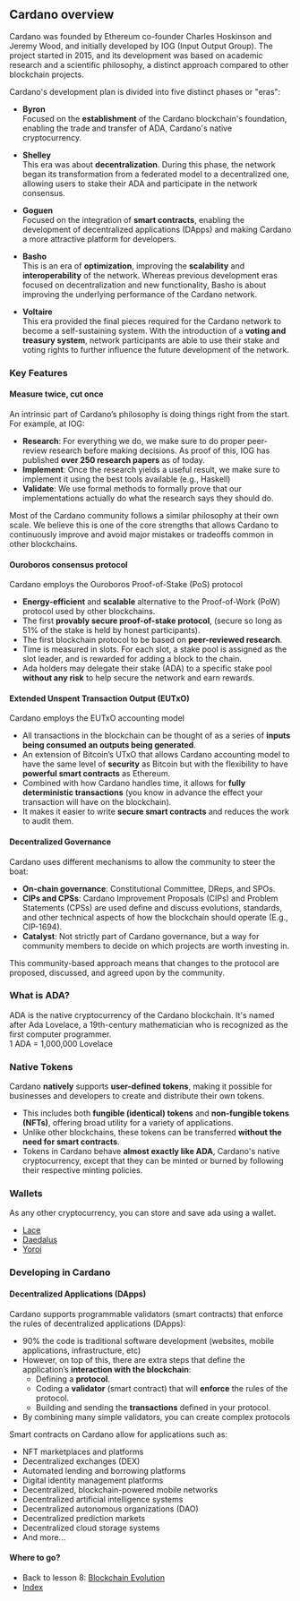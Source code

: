 ## **Cardano overview**

Cardano was founded by Ethereum co-founder Charles Hoskinson and Jeremy Wood, and initially developed by IOG (Input Output Group). The project started in 2015, and its development was based on academic research and a scientific philosophy, a distinct approach compared to other blockchain projects.

Cardano's development plan is divided into five distinct phases or "eras":
* **Byron**  
Focused on the **establishment** of the Cardano blockchain's foundation, enabling the trade and transfer of ADA, Cardano's native cryptocurrency.

* **Shelley**  
This era was about **decentralization**. During this phase, the network began its transformation from a federated model to a decentralized one, allowing users to stake their ADA and participate in the network consensus.

* **Goguen**  
Focused on the integration of **smart contracts**, enabling the development of decentralized applications (DApps) and making Cardano a more attractive platform for developers.

* **Basho**  
This is an era of **optimization**, improving the **scalability** and **interoperability** of the network. Whereas previous development eras focused on decentralization and new functionality, Basho is about improving the underlying performance of the Cardano network.

* **Voltaire**  
This era provided the final pieces required for the Cardano network to become a self-sustaining system. With the introduction of a **voting and treasury system**, network participants are able to use their stake and voting rights to further influence the future development of the network.

### Key Features

#### Measure twice, cut once

An intrinsic part of Cardano’s philosophy is doing things right from the start. For example, at IOG:
* **Research**: For everything we do, we make sure to do proper peer-review research before making decisions. As proof of this, IOG has published **over 250 research papers** as of today.
* **Implement**: Once the research yields a useful result, we make sure to implement it using the best tools available (e.g., Haskell)
* **Validate**: We use formal methods to formally prove that our implementations actually do what the research says they should do.

Most of the Cardano community follows a similar philosophy at their own scale. We believe this is one of the core strengths that allows Cardano to continuously improve and avoid major mistakes or tradeoffs common in other blockchains.

#### Ouroboros consensus protocol

Cardano employs the Ouroboros Proof-of-Stake (PoS) protocol
* **Energy-efficient** and **scalable** alternative to the Proof-of-Work (PoW) protocol used by other blockchains.
* The first **provably secure proof-of-stake protocol**, (secure so long as 51% of the stake is held by honest participants).
* The first blockchain protocol to be based on **peer-reviewed research**. 
* Time is measured in slots. For each slot, a stake pool is assigned as the slot leader, and is rewarded for adding a block to the chain. 
* Ada holders may delegate their stake (ADA) to a specific stake pool **without any risk** to help secure the network and earn rewards.

#### Extended Unspent Transaction Output (EUTxO)

Cardano employs the EUTxO accounting model

* All transactions in the blockchain can be thought of as a series of **inputs being consumed an outputs being generated**.
* An extension of Bitcoin’s UTxO that allows Cardano accounting model to have the same level of **security** as Bitcoin but with the flexibility to have **powerful smart contracts** as Ethereum.
* Combined with how Cardano handles time, it allows for **fully deterministic transactions** (you know in advance the effect your transaction will have on the blockchain).
* It makes it easier to write **secure smart contracts** and reduces the work to audit them.

#### Decentralized Governance

Cardano uses different mechanisms to allow the community to steer the boat:
* **On-chain governance**: Constitutional Committee, DReps, and SPOs.
* **CIPs and CPSs**: Cardano Improvement Proposals (CIPs) and Problem Statements (CPSs) are used define and discuss evolutions, standards, and other technical aspects of how the blockchain should operate (E.g., CIP-1694).
* **Catalyst**: Not strictly part of Cardano governance, but a way for community members to decide on which projects are worth investing in.

This community-based approach means that changes to the protocol are proposed, discussed, and agreed upon by the community.

### What is ADA?

ADA is the native cryptocurrency of the Cardano blockchain. It's named after Ada Lovelace, a 19th-century mathematician who is recognized as the first computer programmer.  
1 ADA = 1,000,000 Lovelace

### Native Tokens

Cardano **natively** supports **user-defined tokens**, making it possible for businesses and developers to create and distribute their own tokens.
* This includes both **fungible (identical) tokens** and **non-fungible tokens (NFTs)**, offering broad utility for a variety of applications.
* Unlike other blockchains, these tokens can be transferred **without the need for smart contracts**.
* Tokens in Cardano behave **almost exactly like ADA**, Cardano's native cryptocurrency, except that they can be minted or burned by following their respective minting policies.

### Wallets

As any other cryptocurrency, you can store and save ada using a wallet.

* [Lace](https://www.lace.io/)
* [Daedalus](https://daedaluswallet.io/)
* [Yoroi](https://yoroi-wallet.com/)

### Developing in Cardano

#### Decentralized Applications (DApps)

Cardano supports programmable validators (smart contracts) that enforce the rules of decentralized applications (DApps):
* 90% the code is traditional software development (websites, mobile applications, infrastructure, etc)
* However, on top of this, there are extra steps that define the application’s **interaction with the blockchain**:
  * Defining a **protocol**.
  * Coding a **validator** (smart contract) that will **enforce** the rules of the protocol.
  * Building and sending the **transactions** defined in your protocol.
* By combining many simple validators, you can create complex protocols

Smart contracts on Cardano allow for applications such as:

* NFT marketplaces and platforms
* Decentralized exchanges (DEX)
* Automated lending and borrowing platforms
* Digital identity management platforms
* Decentralized, blockchain-powered mobile networks
* Decentralized artificial intelligence systems
* Decentralized autonomous organizations (DAO)
* Decentralized prediction markets
* Decentralized cloud storage systems
* And more...

#### **Where to go?**

* Back to lesson 8: [Blockchain Evolution](./8-blockchain-evolution.md)
* [Index](./0-index.md)